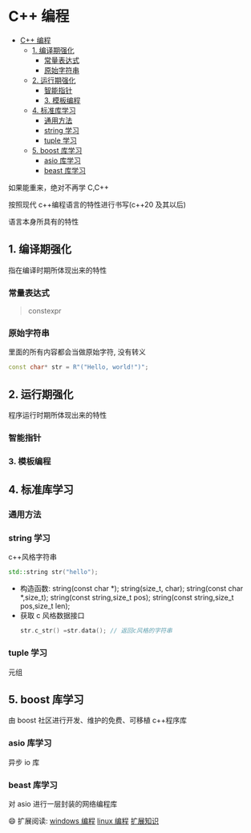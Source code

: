 # C++ 编程

- [C++ 编程](#c-编程)
  - [1. 编译期强化](#1-编译期强化)
    - [常量表达式](#常量表达式)
    - [原始字符串](#原始字符串)
  - [2. 运行期强化](#2-运行期强化)
    - [智能指针](#智能指针)
    - [3. 模板编程](#3-模板编程)
  - [4. 标准库学习](#4-标准库学习)
    - [通用方法](#通用方法)
    - [string 学习](#string-学习)
    - [tuple 学习](#tuple-学习)
  - [5. boost 库学习](#5-boost-库学习)
    - [asio 库学习](#asio-库学习)
    - [beast 库学习](#beast-库学习)

如果能重来，绝对不再学 C,C++

按照现代 c++编程语言的特性进行书写(c++20 及其以后)

语言本身所具有的特性

## 1. 编译期强化

指在编译时期所体现出来的特性

### 常量表达式

> constexpr

### 原始字符串

里面的所有内容都会当做原始字符, 没有转义

```c++
const char* str = R"("Hello, world!")";
```

## 2. 运行期强化

程序运行时期所体现出来的特性

### 智能指针

### 3. 模板编程

## 4. 标准库学习

### 通用方法

### string 学习

c++风格字符串

```c++
std::string str("hello");
```

- 构造函数:
  string(const char \*);
  string(size_t, char);
  string(const char \*,size_t);
  string(const string,size_t pos);
  string(const string,size_t pos,size_t len);
- 获取 c 风格数据接口
  ```c++
  str.c_str() =str.data(); // 返回c风格的字符串
  ```

### tuple 学习

元组

## 5. boost 库学习

由 boost 社区进行开发、维护的免费、可移植 c++程序库

### asio 库学习

异步 io 库

### beast 库学习

对 asio 进行一层封装的网络编程库

:smile:
扩展阅读:
[windows 编程](windows.md)
[linux 编程](linux.md)
[扩展知识](entension.md)
